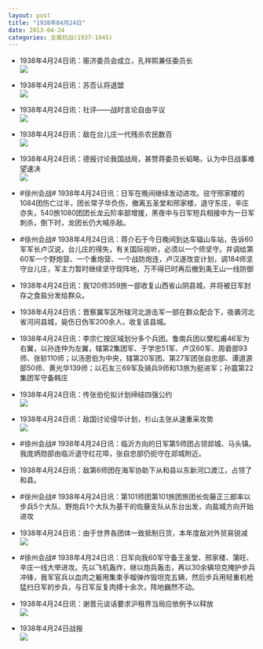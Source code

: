 ```yaml
---
layout: post
title: "1938年04月24日"
date: 2013-04-24
categories: 全面抗战(1937-1945)
---
```


<meta name="referrer" content="no-referrer" />

- 1938年4月24日讯：赈济委员会成立，孔祥熙兼任委员长 <br/><img src="https://ww4.sinaimg.cn/large/aca367d8jw1e413w3jl0rj20bb0fmwfv.jpg" />

- 1938年4月24日讯：苏否认将退盟 <br/><img src="https://ww4.sinaimg.cn/large/aca367d8jw1e4125sbo59j20bn0adq4c.jpg" />

- 1938年4月24日讯：社评——战时言论自由平议 <br/><img src="https://ww1.sinaimg.cn/large/aca367d8jw1e410fc5c8zj20c10m5q6a.jpg" />

- 1938年4月24日讯：敌在台儿庄一代残杀农民数百 <br/><img src="https://ww1.sinaimg.cn/large/aca367d8jw1e40yovescpj204y04yjrf.jpg" />

- 1938年4月24日讯：德报讨论我国战局，甚赞蒋委员长韬略，认为中日战事难望速决 <br/><img src="https://ww1.sinaimg.cn/large/aca367d8jw1e40wykfazfj20ge0a6jsh.jpg" />

- #徐州会战# 1938年4月24日讯：日军在晚间继续发动进攻。驻守邢家楼的1084团伤亡过半，团长常子华负伤，撤离五圣堂和邢家楼，退守东庄，辛庄亦失，540旅1080团团长龙云阶率部增援，黑夜中与日军短兵相接中为一日军刺杀，倒下时，龙团长仍大喊杀敌。 

- #徐州会战# 1938年4月24日讯：蒋介石于今日晚间到达车辐山车站，告诉60军军长卢汉说，台儿庄的得失，有关国际视听，必须以一个师坚守。并调给第60军一个野炮营、一个重炮营、一个战防炮连，卢汉遂改变计划，调184师坚守台儿庄，军主力暂时继续坚守现阵地，万不得已时再后撤到禹王山一线防御 

- 1938年4月24日讯：我120师359旅一部收复山西省山阴县城，并将被日军封存之食盐分发给群众。 

- 1938年4月24日讯：晋察冀军区所辖河北游击军一部在群众配合下，夜袭河北省河间县城，毙伤日伪军200余人，收复该县城。 

- 1938年4月24日讯：李宗仁按区域划分多个兵团。鲁南兵团以樊松甫46军为右翼，以孙连仲为左翼，辖第2集团军、于学忠51军、卢汉60军、周碞部93师、张轸110师；以汤恩伯为中央，辖第20军团、第27军团张自忠部、谭道源部50师、黄光华139师；以石友三69军及骑兵9师和13旅为挺进军；孙震第22集团军守备韩庄 

- 1938年4月24日讯：传张伯伦拟计划缔结四强公约 <br/><img src="https://ww2.sinaimg.cn/large/aca367d8jw1e40mk1opznj20j60a8gna.jpg" />

- 1938年4月24日讯：敌国讨论侵华计划，杉山主张从速重采攻势 <br/><img src="https://ww3.sinaimg.cn/large/aca367d8jw1e40ktllc8gj20c10fmgmy.jpg" />

- #徐州会战# 1938年4月24日讯：临沂方向的日军第5师团占领郯城、马头镇。我庞炳勋部由临沂退守红花埠，张自忠部仍扼守在郯城附近。  

- 1938年4月24日讯：敌第6师团在海军协助下从和县以东新河口渡江，占领了和县。 

- #徐州会战# 1938年4月24日讯：第101师团第101旅团旅团长佐藤正三郎率以步兵5个大队、野炮兵1个大队为基干的佐藤支队从东台出发，向盐城方向开始进攻 

- 1938年4月24日讯：由于世界各团体一致抵制日货，本年度敌对外贸易锐减 <br/><img src="https://ww4.sinaimg.cn/large/aca367d8jw1e40dvuer5lj20bv09hjsa.jpg" />

- #徐州会战# 1938年4月24日讯：日军向我60军守备王圣堂、邢家楼、蒲旺、辛庄一线大举进攻。先以飞机轰炸，继以炮兵轰击，再以30余辆坦克掩护步兵冲锋，我军官兵以血肉之躯用集束手榴弹炸毁坦克五辆，然后步兵用轻重机枪猛扫日军的步兵，与日军反复肉搏十余次，阵地巍然不动。 

- 1938年4月24日讯：谢晋元谈话要求沪租界当局应依例予以释放 <br/><img src="https://ww1.sinaimg.cn/large/aca367d8jw1e40c5axyevj208k0vhmz1.jpg" />

- 1938年4月24日战报 <br/><img src="https://ww3.sinaimg.cn/large/aca367d8jw1e40aex6q2xj20bz0kyac8.jpg" />

